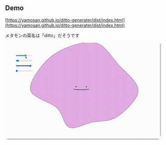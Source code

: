 ## Demo
[https://yamosan.github.io/ditto-generater/dist/index.html](https://yamosan.github.io/ditto-generater/dist/index.html)

メタモンの英名は「ditto」だそうです

![demo](./demo.gif)

